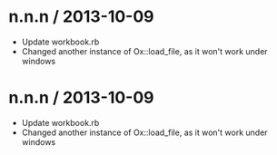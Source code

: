 
n.n.n / 2013-10-09 
==================

 * Update workbook.rb
 * Changed another instance of Ox::load_file, as it won't work under windows

n.n.n / 2013-10-09 
==================

 * Update workbook.rb
 * Changed another instance of Ox::load_file, as it won't work under windows

